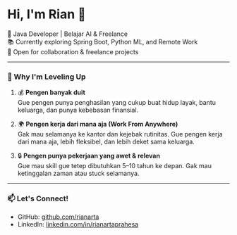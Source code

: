 # Hi, I'm Rian 👋

🚀 Java Developer | Belajar AI & Freelance  
📚 Currently exploring Spring Boot, Python ML, and Remote Work  
💼 Open for collaboration & freelance projects

---

### 🧠 Why I'm Leveling Up

1. 💰 **Pengen banyak duit**  
   Gue pengen punya penghasilan yang cukup buat hidup layak, bantu keluarga, dan punya kebebasan finansial.

2. 🌍 **Pengen kerja dari mana aja (Work From Anywhere)**  
   Gak mau selamanya ke kantor dan kejebak rutinitas. Gue pengen kerja dari mana aja, lebih fleksibel, dan lebih deket sama keluarga.

3. 🔒 **Pengen punya pekerjaan yang awet & relevan**  
   Gue mau skill gue tetep dibutuhkan 5–10 tahun ke depan. Gak mau ketinggalan zaman atau stuck selamanya.

---

### 📫 Let's Connect!
- GitHub: [github.com/rianarta](https://github.com/rianarta)
- LinkedIn: [linkedin.com/in/rianartaprahesa](https://www.linkedin.com/in/rianartaprahesa)
